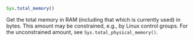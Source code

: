 ```julia
Sys.total_memory()
```

Get the total memory in RAM (including that which is currently used) in bytes. This amount may be constrained, e.g., by Linux control groups. For the unconstrained amount, see `Sys.total_physical_memory()`.
